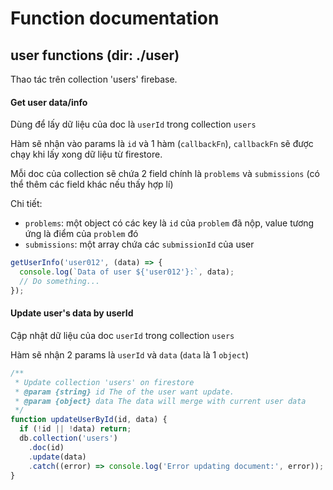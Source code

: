 # Function documentation

## user functions (dir: ./user)

Thao tác trên collection 'users' firebase.

#### Get user data/info

Dùng để lấy dữ liệu của doc là `userId` trong collection `users`

Hàm sẽ nhận vào params là `id` và 1 hàm (`callbackFn`), `callbackFn` sẽ được chạy khi lấy xong dữ liệu từ firestore.

Mỗi doc của collection sẽ chứa 2 field chính là `problems` và `submissions` (có thể thêm các field khác nếu thấy hợp lí)

Chi tiết:

- `problems`: một object có các key là `id` của `problem` đã nộp, value tương ứng là điểm của `problem` đó
- `submissions`: một array chứa các `submissionId` của user

```js
getUserInfo('user012', (data) => {
  console.log(`Data of user ${'user012'}:`, data);
  // Do something...
});
```

#### Update user's data by userId

Cập nhật dữ liệu của doc `userId` trong collection `users`

Hàm sẽ nhận 2 params là `userId` và `data` (`data` là 1 `object`)

```js
/**
 * Update collection 'users' on firestore
 * @param {string} id The of the user want update.
 * @param {object} data The data will merge with current user data
 */
function updateUserById(id, data) {
  if (!id || !data) return;
  db.collection('users')
    .doc(id)
    .update(data)
    .catch((error) => console.log('Error updating document:', error));
}
```

